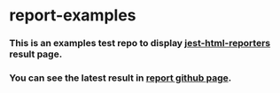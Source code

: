 # report-examples

### This is an examples test repo to display [jest-html-reporters](https://github.com/Hazyzh/jest-html-reporters) result page.

### You can see the latest result in [report github page](https://hazyzh.github.io/report.html).
